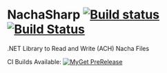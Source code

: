 # NachaSharp [![Build status](https://ci.appveyor.com/api/projects/status/jtadhwuhgyn9lyd6/branch/master?svg=true)](https://ci.appveyor.com/project/jbtule/nachasharp/branch/master) [![Build Status](https://travis-ci.org/ekonbenefits/NachaSharp.svg?branch=master)](https://travis-ci.org/ekonbenefits/NachaSharp)


.NET Library to Read and Write (ACH) Nacha Files

CI Builds Available: [![MyGet PreRelease](https://img.shields.io/myget/ci-fsharp-flatfilemeta/vpre/NachaSharp.svg)](https://www.myget.org/feed/ci-fsharp-flatfilemeta/package/nuget/NachaSharp)

